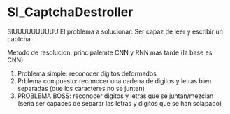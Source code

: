 # SI_CaptchaDestroller
SIUUUUUUUUUU
El problema a solucionar: Ser capaz de leer y escribir un captcha

Metodo de resolucion: principalemte CNN y RNN mas tarde (la base es CNN)

1. Problema simple: reconocer digitos deformados
2. Prblema compuesto: reconocer una cadena de digitos y letras bien separadas (que los caracteres no se junten)
3. PROBLEMA BOSS: reconocer digitos y letras que se juntan/mezclan (sería ser capaces de separar las letras y digitos que se han solapado)

